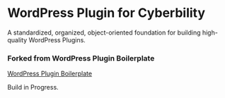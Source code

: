 # WordPress Plugin for Cyberbility

A standardized, organized, object-oriented foundation for building high-quality WordPress Plugins.

### Forked from WordPress Plugin Boilerplate
[WordPress Plugin Boilerplate](https://github.com/DevinVinson/WordPress-Plugin-Boilerplate)

Build in Progress.